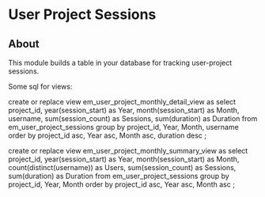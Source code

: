 # User Project Sessions #

## About ##

This module builds a table in your database for tracking user-project sessions.


Some sql for views:



create or replace view em_user_project_monthly_detail_view as
select
  project_id,
  year(session_start) as Year,
  month(session_start) as Month,
  username,
  sum(session_count) as Sessions,
  sum(duration) as Duration
from
  em_user_project_sessions
group by
  project_id,
  Year,
  Month,
  username
order by
  project_id asc,
  Year asc,
  Month asc,
  duration desc
;


create or replace view em_user_project_monthly_summary_view as
select
  project_id,
  year(session_start) as Year,
  month(session_start) as Month,
  count(distinct(username)) as Users,
  sum(session_count) as Sessions,
  sum(duration) as Duration
from
  em_user_project_sessions
group by
  project_id,
  Year,
  Month
order by
  project_id asc,
  Year asc,
  Month asc
;

